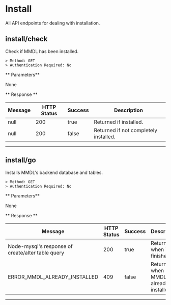 # Install

All API endpoints for dealing with installation.

## install/check

Check if MMDL has been installed.
 
```
> Method: GET
> Authentication Required: No
```
** Parameters**

None





** Response **

| Message | HTTP Status | Success | Description |  
| ----------- | ----------- |  ----------- |----------- |
|null | 200|true |Returned if installed.|
|null | 200|false |Returned if not completely installed.|

---

## install/go

Installs MMDL's backend database and tables.


```
> Method: GET
> Authentication Required: No
```
** Parameters**

None


** Response **

| Message | HTTP Status | Success | Description |  
| ----------- | ----------- |  ----------- |----------- |
|Node-mysql's response of create/alter table query | 200|true | Returned when install finishes.|
|ERROR_MMDL_ALREADY_INSTALLED |409|false | Returned when MMDL is already installed.|



---



